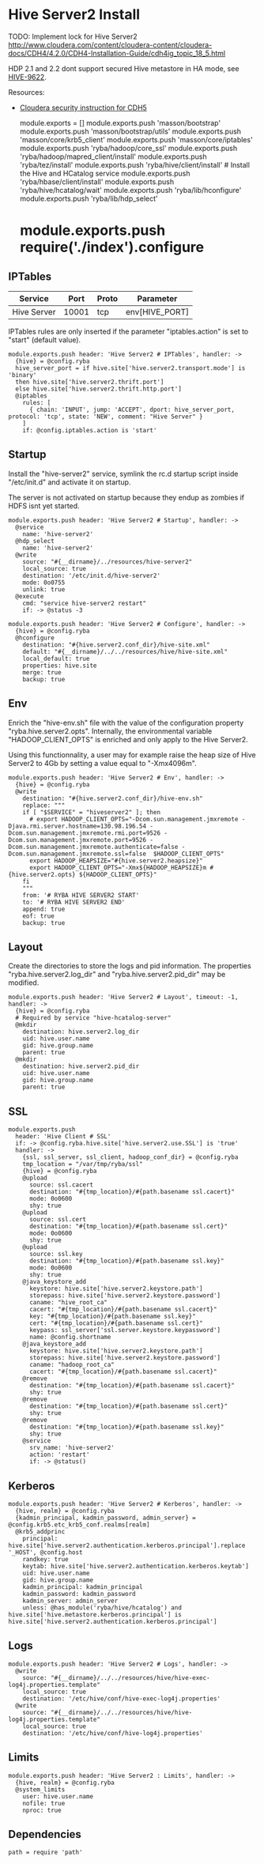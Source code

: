 
# Hive Server2 Install

TODO: Implement lock for Hive Server2
http://www.cloudera.com/content/cloudera-content/cloudera-docs/CDH4/4.2.0/CDH4-Installation-Guide/cdh4ig_topic_18_5.html

HDP 2.1 and 2.2 dont support secured Hive metastore in HA mode, see
[HIVE-9622](https://issues.apache.org/jira/browse/HIVE-9622).

Resources:
*   [Cloudera security instruction for CDH5](http://www.cloudera.com/content/cloudera/en/documentation/core/latest/topics/cdh_sg_hiveserver2_security.html)

    module.exports = []
    module.exports.push 'masson/bootstrap'
    module.exports.push 'masson/bootstrap/utils'
    module.exports.push 'masson/core/krb5_client'
    module.exports.push 'masson/core/iptables'
    module.exports.push 'ryba/hadoop/core_ssl'
    module.exports.push 'ryba/hadoop/mapred_client/install'
    module.exports.push 'ryba/tez/install'
    module.exports.push 'ryba/hive/client/install' # Install the Hive and HCatalog service
    module.exports.push 'ryba/hbase/client/install'
    module.exports.push 'ryba/hive/hcatalog/wait'
    module.exports.push 'ryba/lib/hconfigure'
    module.exports.push 'ryba/lib/hdp_select'
    # module.exports.push require('./index').configure

## IPTables

| Service        | Port  | Proto | Parameter            |
|----------------|-------|-------|----------------------|
| Hive Server    | 10001 | tcp   | env[HIVE_PORT]       |


IPTables rules are only inserted if the parameter "iptables.action" is set to
"start" (default value).

    module.exports.push header: 'Hive Server2 # IPTables', handler: ->
      {hive} = @config.ryba
      hive_server_port = if hive.site['hive.server2.transport.mode'] is 'binary'
      then hive.site['hive.server2.thrift.port']
      else hive.site['hive.server2.thrift.http.port']
      @iptables
        rules: [
          { chain: 'INPUT', jump: 'ACCEPT', dport: hive_server_port, protocol: 'tcp', state: 'NEW', comment: "Hive Server" }
        ]
        if: @config.iptables.action is 'start'

## Startup

Install the "hive-server2" service, symlink the rc.d startup script
inside "/etc/init.d" and activate it on startup.

The server is not activated on startup because they endup as zombies if HDFS
isnt yet started.

    module.exports.push header: 'Hive Server2 # Startup', handler: ->
      @service
        name: 'hive-server2'
      @hdp_select
        name: 'hive-server2'
      @write
        source: "#{__dirname}/../resources/hive-server2"
        local_source: true
        destination: '/etc/init.d/hive-server2'
        mode: 0o0755
        unlink: true
      @execute
        cmd: "service hive-server2 restart"
        if: -> @status -3

    module.exports.push header: 'Hive Server2 # Configure', handler: ->
      {hive} = @config.ryba
      @hconfigure
        destination: "#{hive.server2.conf_dir}/hive-site.xml"
        default: "#{__dirname}/../../resources/hive/hive-site.xml"
        local_default: true
        properties: hive.site
        merge: true
        backup: true

## Env

Enrich the "hive-env.sh" file with the value of the configuration property
"ryba.hive.server2.opts". Internally, the environmental variable
"HADOOP_CLIENT_OPTS" is enriched and only apply to the Hive Server2.

Using this functionnality, a user may for example raise the heap size of Hive
Server2 to 4Gb by setting a value equal to "-Xmx4096m".

    module.exports.push header: 'Hive Server2 # Env', handler: ->
      {hive} = @config.ryba
      @write
        destination: "#{hive.server2.conf_dir}/hive-env.sh"
        replace: """
        if [ "$SERVICE" = "hiveserver2" ]; then
          # export HADOOP_CLIENT_OPTS="-Dcom.sun.management.jmxremote -Djava.rmi.server.hostname=130.98.196.54 -Dcom.sun.management.jmxremote.rmi.port=9526 -Dcom.sun.management.jmxremote.port=9526 -Dcom.sun.management.jmxremote.authenticate=false -Dcom.sun.management.jmxremote.ssl=false  $HADOOP_CLIENT_OPTS"
          export HADOOP_HEAPSIZE="#{hive.server2.heapsize}"
          export HADOOP_CLIENT_OPTS="-Xmx${HADOOP_HEAPSIZE}m #{hive.server2.opts} ${HADOOP_CLIENT_OPTS}"
        fi
        """
        from: '# RYBA HIVE SERVER2 START'
        to: '# RYBA HIVE SERVER2 END'
        append: true
        eof: true
        backup: true

## Layout

Create the directories to store the logs and pid information. The properties
"ryba.hive.server2.log\_dir" and "ryba.hive.server2.pid\_dir" may be modified.

    module.exports.push header: 'Hive Server2 # Layout', timeout: -1, handler: ->
      {hive} = @config.ryba
      # Required by service "hive-hcatalog-server"
      @mkdir
        destination: hive.server2.log_dir
        uid: hive.user.name
        gid: hive.group.name
        parent: true
      @mkdir
        destination: hive.server2.pid_dir
        uid: hive.user.name
        gid: hive.group.name
        parent: true

## SSL

    module.exports.push
      header: 'Hive Client # SSL'
      if: -> @config.ryba.hive.site['hive.server2.use.SSL'] is 'true'
      handler: ->
        {ssl, ssl_server, ssl_client, hadoop_conf_dir} = @config.ryba
        tmp_location = "/var/tmp/ryba/ssl"
        {hive} = @config.ryba
        @upload
          source: ssl.cacert
          destination: "#{tmp_location}/#{path.basename ssl.cacert}"
          mode: 0o0600
          shy: true
        @upload
          source: ssl.cert
          destination: "#{tmp_location}/#{path.basename ssl.cert}"
          mode: 0o0600
          shy: true
        @upload
          source: ssl.key
          destination: "#{tmp_location}/#{path.basename ssl.key}"
          mode: 0o0600
          shy: true
        @java_keystore_add
          keystore: hive.site['hive.server2.keystore.path']
          storepass: hive.site['hive.server2.keystore.password']
          caname: "hive_root_ca"
          cacert: "#{tmp_location}/#{path.basename ssl.cacert}"
          key: "#{tmp_location}/#{path.basename ssl.key}"
          cert: "#{tmp_location}/#{path.basename ssl.cert}"
          keypass: ssl_server['ssl.server.keystore.keypassword']
          name: @config.shortname
        @java_keystore_add
          keystore: hive.site['hive.server2.keystore.path']
          storepass: hive.site['hive.server2.keystore.password']
          caname: "hadoop_root_ca"
          cacert: "#{tmp_location}/#{path.basename ssl.cacert}"
        @remove
          destination: "#{tmp_location}/#{path.basename ssl.cacert}"
          shy: true
        @remove
          destination: "#{tmp_location}/#{path.basename ssl.cert}"
          shy: true
        @remove
          destination: "#{tmp_location}/#{path.basename ssl.key}"
          shy: true
        @service
          srv_name: 'hive-server2'
          action: 'restart'
          if: -> @status()

## Kerberos

    module.exports.push header: 'Hive Server2 # Kerberos', handler: ->
      {hive, realm} = @config.ryba
      {kadmin_principal, kadmin_password, admin_server} = @config.krb5.etc_krb5_conf.realms[realm]
      @krb5_addprinc
        principal: hive.site['hive.server2.authentication.kerberos.principal'].replace '_HOST', @config.host
        randkey: true
        keytab: hive.site['hive.server2.authentication.kerberos.keytab']
        uid: hive.user.name
        gid: hive.group.name
        kadmin_principal: kadmin_principal
        kadmin_password: kadmin_password
        kadmin_server: admin_server
        unless: @has_module('ryba/hive/hcatalog') and hive.site['hive.metastore.kerberos.principal'] is hive.site['hive.server2.authentication.kerberos.principal']

## Logs

    module.exports.push header: 'Hive Server2 # Logs', handler: ->
      @write
        source: "#{__dirname}/../../resources/hive/hive-exec-log4j.properties.template"
        local_source: true
        destination: '/etc/hive/conf/hive-exec-log4j.properties'
      @write
        source: "#{__dirname}/../../resources/hive/hive-log4j.properties.template"
        local_source: true
        destination: '/etc/hive/conf/hive-log4j.properties'

## Limits

    module.exports.push header: 'Hive Server2 : Limits', handler: ->
      {hive, realm} = @config.ryba
      @system_limits
        user: hive.user.name
        nofile: true
        nproc: true
      
## Dependencies

    path = require 'path'
